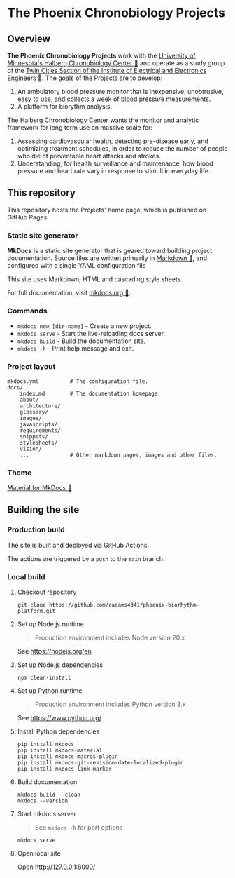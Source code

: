 # The Phoenix Chronobiology Projects

## Overview

**The Phoenix Chronobiology Projects** work with the [University of Minnesota's Halberg Chronobiology Center :link:](https://halbergchronobiologycenter.umn.edu) and operate as a study group of the [Twin Cities Section of the Institute of Electrical and Electronics Engineers :link:](http://www.tc-ieee.org). The goals of the Projects are to develop:

1. An ambulatory blood pressure monitor that is inexpensive, unobtrusive, easy to use, and collects a week of blood pressure measurements.
1. A platform for biorythm analysis.

The Halberg Chronobiology Center wants the monitor and analytic framework for long term use on massive scale for:

1. Assessing cardiovascular health, detecting pre-disease early, and optimizing treatment schedules, in order to reduce the number of people who die of preventable heart attacks and strokes.
1. Understanding, for health surveillance and maintenance, how blood pressure and heart rate vary in response to stimuli in everyday life.

## This repository

This repository hosts the Projects' home page, which is published on GitHub Pages.

### Static site generator

**MkDocs** is a static site generator that is geared toward building project documentation. Source files are written primarily in [Markdown :link:](https://www.markdownguide.org), and configured with a single YAML configuration file

This site uses Markdown, HTML and cascading style sheets.

For full documentation, visit [mkdocs.org :link:](https://www.mkdocs.org).

### Commands

* `mkdocs new [dir-name]` - Create a new project.
* `mkdocs serve` - Start the live-reloading docs server.
* `mkdocs build` - Build the documentation site.
* `mkdocs -h` - Print help message and exit.

### Project layout

```
mkdocs.yml          # The configuration file.
docs/
    index.md        # The documentation homepage.
    about/
    architecture/
    glossary/
    images/
    javascripts/
    requirements/
    snippets/
    stylesheets/
    vision/
    ...             # Other markdown pages, images and other files.
```

### Theme

[Material for MkDocs :link:](https://squidfunk.github.io/mkdocs-material)

## Building the site

### Production build

The site is built and deployed via GitHub Actions.

The actions are triggered by a `push` to the `main` branch.

### Local build

1. Checkout repository

    ```
    git clone https://github.com/cadams4341/phoenix-biorhythm-platform.git
    ```

1. Set up Node.js runtime

    > Production environment includes Node version 20.x

    See <a href="https://nodejs.org/en" target="_blank">https://nodejs.org/en</a>

1. Set up Node.js dependencies

    ```
    npm clean-install
    ```

1. Set up Python runtime

    > Production environment includes Python version 3.x

    See <a href="https://www.python.org/" target="_blank">https://www.python.org/</a>


1. Install Python dependencies

    ```
    pip install mkdocs
    pip install mkdocs-material
    pip install mkdocs-macros-plugin
    pip install mkdocs-git-revision-date-localized-plugin
    pip install mkdocs-link-marker
    ```

1. Build documentation

    ```
    mkdocs build --clean
    mkdocs --version
    ```

1. Start mkdocs server

    > See `mkdocs -h` for port options

    ```
    mkdocs serve
    ```

1. Open local site

    Open <a href="http://127.0.0.1:8000/" target="_blank">http://127.0.0.1:8000/</a>
